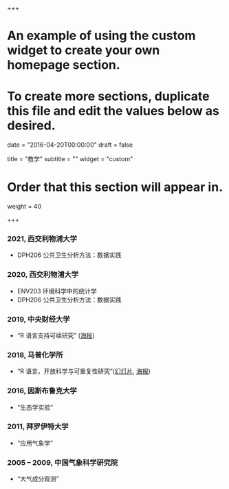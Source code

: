 +++
# An example of using the custom widget to create your own homepage section.
# To create more sections, duplicate this file and edit the values below as desired.

date = "2016-04-20T00:00:00"
draft = false

title = "教学"
subtitle = ""
widget = "custom"

# Order that this section will appear in.
weight = 40

+++

### 2021, 西交利物浦大学
- DPH206 公共卫生分析方法：数据实践

### 2020, 西交利物浦大学
- ENV203 环境科学中的统计学
- DPH206 公共卫生分析方法：数据实践
  
### 2019, 中央财经大学
- “R 语言支持可续研究” ([海报](https://openr.pzhao.org/slides/cufe2019/))

### 2018, 马普化学所
- “R 语言，开放科学与可重复性研究”([幻灯片](http://www.pzhao.org/slides/ross-mpic), [海报](http://www.pzhao.org/poster/r-intro-mpic))

### 2016, 因斯布鲁克大学
- “生态学实验”

### 2011, 拜罗伊特大学
- “应用气象学”

### 2005 – 2009, 中国气象科学研究院
- “大气成分观测”
